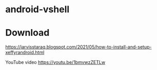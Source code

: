 # android-vshell


# Download

https://jarvisstaraq.blogspot.com/2021/05/how-to-install-and-setup-xeffyrandroid.html


YouTube video
https://youtu.be/1bmvwzZETLw
